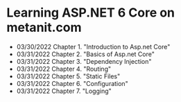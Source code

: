 # Learning ASP.NET 6 Core on metanit.com
<p>
  <ul>
    <li>03/30/2022 Chapter 1. "Introduction to Asp.net Core"</li>
    <li>03/31/2022 Chapter 2. "Basics of Asp.net Core"</li>
    <li>03/31/2022 Chapter 3. "Dependency Injection"</li>
    <li>03/31/2022 Chapter 4. "Routing"</li>
    <li>03/31/2022 Chapter 5. "Static Files"</li>
    <li>03/31/2022 Chapter 6. "Configuration"</li>
    <li>03/31/2022 Chapter 7. "Logging"</li>
  </ul>
</p>
